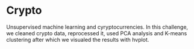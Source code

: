 # Crypto
Unsupervised machine learning and cyryptocurrencies. In this challenge, we cleaned crypto data, reprocessed it, used PCA analysis and K-means clustering after which we visualed the results with hvplot.
